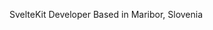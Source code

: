 SvelteKit Developer
Based in Maribor, Slovenia
  

<!---
DitEngineer/DitEngineer is a ✨ special ✨ repository because its `README.md` (this file) appears on your GitHub profile.
You can click the Preview link to take a look at your changes.
--->

